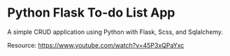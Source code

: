 # Python Flask To-do List App

A simple CRUD application using Python with Flask, Scss, and Sqlalchemy.

Resource: https://www.youtube.com/watch?v=45P3xQPaYxc